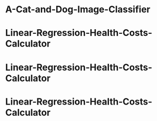 # A-Cat-and-Dog-Image-Classifier
# Linear-Regression-Health-Costs-Calculator
# Linear-Regression-Health-Costs-Calculator
# Linear-Regression-Health-Costs-Calculator
